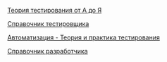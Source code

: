 [Теория тестирования от А до Я](https://ilarionhalushka.github.io/testing-theory)

[Справочник тестировщика](https://somov-qa.github.io/pdf/books/qa/index.html)

[Автоматизация - Теория и практика тестирования](https://docs.google.com/document/d/1lL_Xy_oIpsBjuGxLk3J3OkRd4RNd4E72/edit?usp=sharing&ouid=101286617021931888000&rtpof=true&sd=true)

[Справочник разработчика](https://somov-qa.github.io/pdf/books/dev/index.html)

